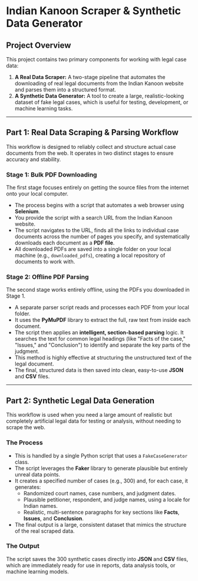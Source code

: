 # Indian Kanoon Scraper & Synthetic Data Generator

## Project Overview

This project contains two primary components for working with legal case data:

1.  **A Real Data Scraper:** A two-stage pipeline that automates the downloading of real legal documents from the Indian Kanoon website and parses them into a structured format.
2.  **A Synthetic Data Generator:** A tool to create a large, realistic-looking dataset of fake legal cases, which is useful for testing, development, or machine learning tasks.

---

## Part 1: Real Data Scraping & Parsing Workflow

This workflow is designed to reliably collect and structure actual case documents from the web. It operates in two distinct stages to ensure accuracy and stability.

### **Stage 1: Bulk PDF Downloading**

The first stage focuses entirely on getting the source files from the internet onto your local computer.

-   The process begins with a script that automates a web browser using **Selenium**.
-   You provide the script with a search URL from the Indian Kanoon website.
-   The script navigates to the URL, finds all the links to individual case documents across the number of pages you specify, and systematically downloads each document as a **PDF file**.
-   All downloaded PDFs are saved into a single folder on your local machine (e.g., `downloaded_pdfs`), creating a local repository of documents to work with.

### **Stage 2: Offline PDF Parsing**

The second stage works entirely offline, using the PDFs you downloaded in Stage 1.

-   A separate parser script reads and processes each PDF from your local folder.
-   It uses the **PyMuPDF** library to extract the full, raw text from inside each document.
-   The script then applies an **intelligent, section-based parsing** logic. It searches the text for common legal headings (like "Facts of the case," "Issues," and "Conclusion") to identify and separate the key parts of the judgment.
-   This method is highly effective at structuring the unstructured text of the legal document.
-   The final, structured data is then saved into clean, easy-to-use **JSON** and **CSV** files.

---

## Part 2: Synthetic Legal Data Generation

This workflow is used when you need a large amount of realistic but completely artificial legal data for testing or analysis, without needing to scrape the web.

### **The Process**

-   This is handled by a single Python script that uses a `FakeCaseGenerator` class.
-   The script leverages the **Faker** library to generate plausible but entirely unreal data points.
-   It creates a specified number of cases (e.g., 300) and, for each case, it generates:
    -   Randomized court names, case numbers, and judgment dates.
    -   Plausible petitioner, respondent, and judge names, using a locale for Indian names.
    -   Realistic, multi-sentence paragraphs for key sections like **Facts**, **Issues**, and **Conclusion**.
-   The final output is a large, consistent dataset that mimics the structure of the real scraped data.

### **The Output**

The script saves the 300 synthetic cases directly into **JSON** and **CSV** files, which are immediately ready for use in reports, data analysis tools, or machine learning models.
